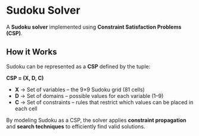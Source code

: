 # Sudoku Solver  

A **Sudoku solver** implemented using **Constraint Satisfaction Problems (CSP)**.  

## How it Works  
Sudoku can be represented as a **CSP** defined by the tuple:  

**CSP = (X, D, C)**  

- **X** → Set of variables – the 9×9 Sudoku grid (81 cells)  
- **D** → Set of domains – possible values for each variable (1–9)  
- **C** → Set of constraints – rules that restrict which values can be placed in each cell  

By modeling Sudoku as a CSP, the solver applies **constraint propagation** and **search techniques** to efficiently find valid solutions.  
